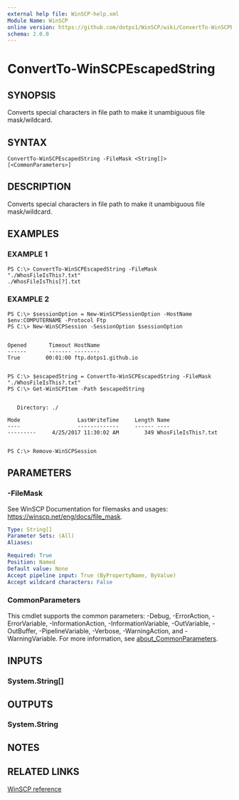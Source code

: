 ```yaml
---
external help file: WinSCP-help.xml
Module Name: WinSCP
online version: https://github.com/dotps1/WinSCP/wiki/ConvertTo-WinSCPEscapedString
schema: 2.0.0
---
```


# ConvertTo-WinSCPEscapedString

## SYNOPSIS
Converts special characters in file path to make it unambiguous file mask/wildcard.

## SYNTAX

```
ConvertTo-WinSCPEscapedString -FileMask <String[]> [<CommonParameters>]
```

## DESCRIPTION
Converts special characters in file path to make it unambiguous file mask/wildcard.

## EXAMPLES

### EXAMPLE 1
```
PS C:\> ConvertTo-WinSCPEscapedString -FileMask "./WhosFileIsThis?.txt"
./WhosFileIsThis[?].txt
```

### EXAMPLE 2
```
PS C:\> $sessionOption = New-WinSCPSessionOption -HostName $env:COMPUTERNAME -Protocol Ftp
PS C:\> New-WinSCPSession -SessionOption $sessionOption


Opened       Timeout HostName
------       ------- --------
True        00:01:00 ftp.dotps1.github.io


PS C:\> $escapedString = ConvertTo-WinSCPEscapedString -FileMask "./WhosFileIsThis?.txt"
PS C:\> Get-WinSCPItem -Path $escapedString


   Directory: ./

Mode                  LastWriteTime     Length Name
----                  -------------     ------ ----
---------     4/25/2017 11:30:02 AM        349 WhosFileIsThis?.txt


PS C:\> Remove-WinSCPSession
```

## PARAMETERS

### -FileMask
See WinSCP Documentation for filemasks and usages: https://winscp.net/eng/docs/file_mask.

```yaml
Type: String[]
Parameter Sets: (All)
Aliases:

Required: True
Position: Named
Default value: None
Accept pipeline input: True (ByPropertyName, ByValue)
Accept wildcard characters: False
```

### CommonParameters
This cmdlet supports the common parameters: -Debug, -ErrorAction, -ErrorVariable, -InformationAction, -InformationVariable, -OutVariable, -OutBuffer, -PipelineVariable, -Verbose, -WarningAction, and -WarningVariable. For more information, see [about_CommonParameters](http://go.microsoft.com/fwlink/?LinkID=113216).

## INPUTS

### System.String[]

## OUTPUTS

### System.String

## NOTES

## RELATED LINKS

[WinSCP reference](https://winscp.net/eng/docs/library_session_escapefilemask)

